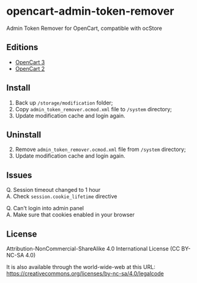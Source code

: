 # opencart-admin-token-remover

Admin Token Remover for OpenCart, compatible with ocStore

## Editions

* [OpenCart 3](https://github.com/doctorOC/opencart-admin-token-remover)
* [OpenCart 2](https://github.com/doctorOC/opencart-admin-token-remover/tree/opencart-2.x)

## Install

1. Back up `/storage/modification` folder;
2. Copy `admin_token_remover.ocmod.xml` file to `/system` directory;
3. Update modification cache and login again.

## Uninstall

2. Remove `admin_token_remover.ocmod.xml` file from `/system` directory;
3. Update modification cache and login again.

## Issues

Q. Session timeout changed to 1 hour\
A. Check `session.cookie_lifetime` directive

Q. Can't login into admin panel\
A. Make sure that cookies enabled in your browser

## License

Attribution-NonCommercial-ShareAlike 4.0 International License (CC BY-NC-SA 4.0)

It is also available through the world-wide-web at this URL:\
https://creativecommons.org/licenses/by-nc-sa/4.0/legalcode
